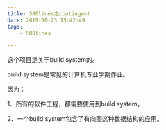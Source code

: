```yaml
---
title: 500lines之contingent
date: 2019-10-23 15:42:49
tags:
	- 500lines

---
```




这个项目是关于build system的。

build system是常见的计算机专业学期作业。

因为：

1、所有的软件工程，都需要使用到build system。

2、一个build system包含了有向图这种数据结构的应用。

